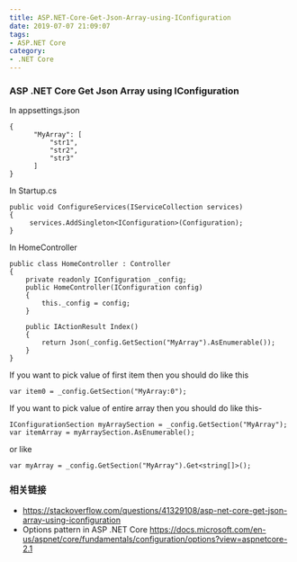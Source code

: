 ```yaml
---
title: ASP.NET-Core-Get-Json-Array-using-IConfiguration
date: 2019-07-07 21:09:07
tags:
- ASP.NET Core
category:
- .NET Core
---
```

### ASP .NET Core Get Json Array using IConfiguration

In appsettings.json

```
{
      "MyArray": [
          "str1",
          "str2",
          "str3"
      ]
}
```
<!-- more -->
In Startup.cs


```
public void ConfigureServices(IServiceCollection services)
{
     services.AddSingleton<IConfiguration>(Configuration);
}
```

In HomeController


```
public class HomeController : Controller
{
    private readonly IConfiguration _config;
    public HomeController(IConfiguration config)
    {
        this._config = config;
    }

    public IActionResult Index()
    {
        return Json(_config.GetSection("MyArray").AsEnumerable());
    }
}
```


If you want to pick value of first item then you should do like this

```
var item0 = _config.GetSection("MyArray:0");
```

If you want to pick value of entire array then you should do like this-
```
IConfigurationSection myArraySection = _config.GetSection("MyArray");
var itemArray = myArraySection.AsEnumerable();
```

or  like 
```
var myArray = _config.GetSection("MyArray").Get<string[]>();
```


### 相关链接
* https://stackoverflow.com/questions/41329108/asp-net-core-get-json-array-using-iconfiguration
* Options pattern in ASP .NET Core https://docs.microsoft.com/en-us/aspnet/core/fundamentals/configuration/options?view=aspnetcore-2.1